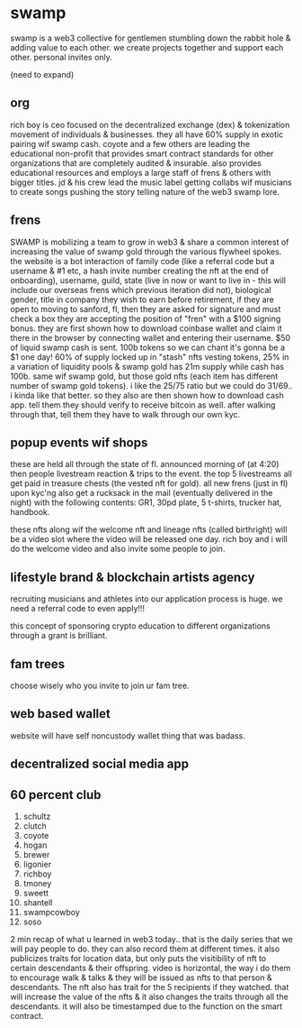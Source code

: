 # swamp

swamp is a web3 collective for gentlemen stumbling down the rabbit hole & adding value to each other. we create projects together and support each other. personal invites only.

(need to expand)

## org

rich boy is ceo focused on the decentralized exchange (dex) & tokenization movement of individuals & businesses. they all have 60% supply in exotic pairing wif swamp cash. coyote and a few others are leading the educational non-profit that provides smart contract standards for other organizations that are completely audited & insurable. also provides educational resources and employs a large staff of frens & others with bigger titles. jd & his crew lead the music label getting collabs wif musicians to create songs pushing the story telling nature of the web3 swamp lore.

## frens

SWAMP is mobilizing a team to grow in web3 & share a common interest of increasing the value of swamp gold through the various flywheel spokes. the website is a bot interaction of family code (like a referral code but a username & #1 etc, a hash invite number creating the nft at the end of onboarding), username, guild, state (live in now or want to live in - this will include our overseas frens which previous iteration did not), biological gender, title in company they wish to earn before retirement, if they are open to moving to sanford, fl, then they are asked for signature and must check a box they are accepting the position of "fren" with a $100 signing bonus. they are first shown how to download coinbase wallet and claim it there in the browser by connecting wallet and entering their username. $50 of liquid swamp cash is sent. 100b tokens so we can chant it's gonna be a $1 one day! 60% of supply locked up in "stash" nfts vesting tokens, 25% in a variation of liquidity pools & swamp gold has 21m supply while cash has 100b. same wif swamp gold, but those gold nfts (each item has different number of swamp gold tokens). i like the 25/75 ratio but we could do 31/69.. i kinda like that better. so they also are then shown how to download cash app. tell them they should verify to receive bitcoin as well. after walking through that, tell them they have to walk through our own kyc.

## popup events wif shops

these are held all through the state of fl. announced morning of (at 4:20) then people livestream reaction & trips to the event. the top 5 livestreams all get paid in treasure chests (the vested nft for gold). all new frens (just in fl) upon kyc'ng also get a rucksack in the mail (eventually delivered in the night) with the following contents: GR1, 30pd plate, 5 t-shirts, trucker hat, handbook.

these nfts along wif the welcome nft and lineage nfts (called birthright) will be a video slot where the video will be released one day. rich boy and i will do the welcome video and also invite some people to join.

## lifestyle brand & blockchain artists agency

recruiting musicians and athletes into our application process is huge. we need a referral code to even apply!!!

this concept of sponsoring crypto education to different organizations through a grant is brilliant.

## fam trees

choose wisely who you invite to join ur fam tree.

## web based wallet

website will have self noncustody wallet thing that was badass.

## decentralized social media app


## 60 percent club

1) schultz
2) clutch
3) coyote
4) hogan
5) brewer
6) ligonier
7) richboy
8) tmoney
9) sweett
10) shantell
11) swampcowboy
12) soso

2 min recap of what u learned in web3 today.. that is the daily series that we will pay people to do. they can also record them at different times. it also publicizes traits for location data, but only puts the visitibility of nft to certain descendants & their offspring. video is horizontal, the way i do them to encourage walk & talks & they will be issued as nfts to that person & descendants. The nft also has trait for the 5 recipients if they watched. that will increase the value of the nfts & it also changes the traits through all the descendants. it will also be timestamped due to the function on the smart contract.
